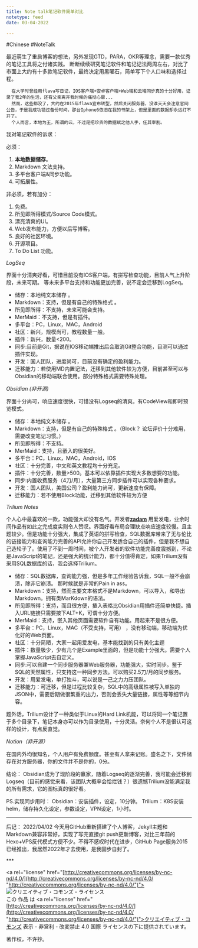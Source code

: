 ```yaml
---
title: Note talk笔记软件简单对比
notetype: feed
date: 03-04-2022

---
```

\#Chinese #NoteTalk

最近萌生了重启博客的想法，另外发现GTD，PARA，OKR等理念，需要一款优秀的笔记工具将之付诸实践。
断断续续研究笔记软件和笔记记法两周左右，对比了市面上大约有十多款笔记软件，最终决定用黑曜石，简单写下个人口味和选择过程。

      在大学时曾经用flava写日记，IOS客户端+安卓客户端+Web端和云端同步真的十分好用，记录了我2年的生活，还有父亲离开我时候的痛彻心扉...
      然而，这些都没了，大约在2015年flava宣布转型，然后关闭服务器，没谁天天会注意官网公告，于是我成功错过备份时间，那台Iphone6依旧在我的书架上，但是里面的数据却永远打不开了。
      个人而言，本地为王，所谓的云，不过是把珍贵的数据赋之他人手，任其宰割。

我对笔记软件的诉求：

必须：

1. **本地数据储存**。
2. Markdown 文法支持。
3. 多平台客户端&同步功能。
4. 可拓展性。

非必须，若有加分：

1. 免费。
2. 所见即所得模式/Source Code模式。
3. 漂亮清爽的UI。
4. Web发布能力，方便以后写博客。
5. 良好的社区环境。
6. 开源项目。
7. To  Do List 功能。

_LogSeq_

界面十分清爽好看，可惜目前没有IOS客户端，有拼写检查功能，目前人气上升阶段，未来可期。
等未来多平台支持和功能更加完善，说不定会迁移到LogSeq。

* 储存：本地纯文本储存 。
* Markdown：支持，但是有自己的特殊格式 。
* 所见即所得：不支持，未来可能会支持。
* MerMaid：不支持，但是有插件。
* 多平台：PC，Linux，MAC，Android
* 社区：新兴，规模尚可，教程数量一般。
* 插件：新兴，数量<200。
* 同步:目前是Git，据说在IOS移动端推出后会取消Git整合功能，目测可以通过插件实现。
* 开发：国人团队，进度尚可，目前没有确定的盈利能力。
* 迁移能力：若使用MD内置记法，迁移到其他软件较为方便，目前甚至可以与Obsidian的移动端联合使用。部分特殊格式需要特殊处理。

_Obsidian  (非开源)_

界面十分尚可，响应速度很快，可惜没有Logseq的清爽。有CodeView和即时预览模式。

* 储存：本地纯文本储存 。
* Markdown：支持，但是有自己的特殊格式 。（Block？ 论坛评价十分难用，需要改变笔记习惯。）
* 所见即所得：不支持。
* MerMaid：支持，且嵌入的很美好。
* 多平台：PC，Linux，MAC，Android，IOS
* 社区：十分完善，中文和英文教程均十分充足。
* 插件：十分完善，数量>500。基本可以依靠插件实现大多数想要的功能。
* 同步:内置收费服务（4刀/月），大量第三方同步插件可以实现各种要求。
* 开发：国人团队，美国公司？盈利能力尚可，更新速度有保障。
* 迁移能力：若不使用Block功能，迁移到其他软件较为方便

_Trilium Notes_

个人心中最喜欢的一款，功能强大却没有名气。开发者[**zadam**](https://github.com/zadam)  用爱发电，业余时间作品有如此之完成度实则令人赞叹。界面好看布局合理缺点响应速度较慢。且主题较少。但是功能十分强大，集成了英语的拼写检查，SQL数据库带来了无与伦比的链接能力和查询能力完善的API允许你自己开发适合自己的插件，但是我不想自己造轮子了。使用了不到一周时间，被个人开发者的软件功能完善度震撼到，不论是JavaScript的笔记，还是强大的统计能力，都十分值得肯定，如果Trilium没有采用SQL数据库的话，我会选择Trilium。

* 储存：SQL数据库，查询能力强，但是多年工作经验告诉我，SQL一般不会崩溃，除非它崩溃。
  那时候就是非常的Pain in ass。
* Markdown：支持，然而主要文本格式不是Markdown，可以导入，和导出Markdown。拥有类MarKdown的语法。
* 所见即所得：支持，而且很方便，插入表格比Obsidian用插件还简单快捷。插入URL链接只需要按下ALT+K，可谓十分方便。
* MerMaid：支持，嵌入其他页面需要软件自有功能。用起来不是很方便。
* 多平台：PC，Linux，MAC（不受支持，可用） ，没有移动端，移动端为优化好的Web页面。
* 社区：十分简陋，大家一起用爱发电，基本能找到的只有美化主题
* 插件：数量极少，少有几个是Example里面的，但是功能十分强大。需要个人掌握JavaScript去自定义。
* 同步:可以自建一个同步服务器兼Web服务器，功能强大，实时同步。鉴于SQL的天然属性，只支持这一种同步方法。可以购买2.5刀/月的同步服务。
* 开发：用爱发电，单打独斗，可以说是一己之力力压团队。
* 迁移能力：可迁移，但是过程比较复杂，SQL中的高级属性被写入单独的JSON中，需要后期做很繁重的出力，否则会丢失大量链接，属性等等细节内容。

题外话，Trilium设计了一种类似于Linux的Hard Link机能，可以将同一个笔记置于多个目录下，笔记本身亦可以作为目录使用，十分灵活。奈何个人不是很认可这样的设计，有点反直觉。

_Notion（非开源）_

在国内外均很知名，个人用户有免费额度。甚至有人拿来记账。盛名之下，文件储存在对方服务器，你的文件并不是你的，0分。

结论：
Obsidian成为了现阶段的赢家，随着Logseq的逐渐完善，我可能会迁移到Logseq（目前的感觉来看，该团队大概率会恰烂钱？）很遗憾Trilium没能满足我的所有需求，它的图标真的很好看。

PS.实现同步用时：
Obsidian：安装插件，设定，10分钟。
Trilium：K8S安装helm，储存持久化设定，参数设定，VPN设定，1小时。

***

后记：
2022/04/02 今天用GitHub重新搭建了个人博客，Jekyll主题和Markdown兼容非常好，实现了写完直接git push更新博客，对比三年前的Hexo+VPS反代模式方便不少。不得不感叹时代在进步，GitHub Page服务2015已经推出，我居然2022年才去使用，是我固步自封了。

\***

<a rel="license" href="[http://creativecommons.org/licenses/by-nc-nd/4.0/](http://creativecommons.org/licenses/by-nc-nd/4.0/ "http://creativecommons.org/licenses/by-nc-nd/4.0/")"><img alt="クリエイティブ・コモンズ・ライセンス" style="border-width:0" src="![](https://i.creativecommons.org/l/by-nc-nd/4.0/88x31.png)" /></a><br />この 作品 は <a rel="license" href="[http://creativecommons.org/licenses/by-nc-nd/4.0/](http://creativecommons.org/licenses/by-nc-nd/4.0/ "http://creativecommons.org/licenses/by-nc-nd/4.0/")">クリエイティブ・コモンズ 表示 - 非営利 - 改変禁止 4.0 国際 ライセンス</a>の下に提供されています。

著作权，不许抄。